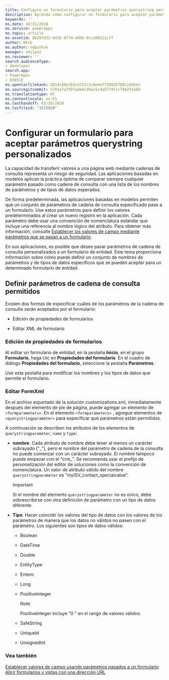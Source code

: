```yaml
---
title: Configure un formulario para aceptar parámetros querystring personalizados (aplicaciones basadas en modelos) | Microsoft Docs
description: Aprenda cómo configurar un formulario para aceptar parámetros querystring personalizados. Use estos parámetros para definir los valores predeterminados al crear un nuevo registro en la aplicación.
keywords: ''
ms.date: 10/31/2018
ms.service: powerapps
ms.topic: article
ms.assetid: 89287d32-0d16-8f7d-e0b6-8cc208212cff
author: Nkrb
ms.author: nabuthuk
manager: shilpas
ms.reviewer: ''
search.audienceType:
- developer
search.app:
- PowerApps
- D365CE
ms.openlocfilehash: 5814c60e301e3721c2c0e4e7f20926708c2dd5e3
ms.sourcegitcommit: 5701e7a755fade6c3bac5c4a5774fcc74627e168
ms.translationtype: HT
ms.contentlocale: es-ES
ms.lasthandoff: 03/10/2020
ms.locfileid: "3115920"
---
```

# <a name="configure-a-form-to-accept-custom-querystring-parameters"></a>Configurar un formulario para aceptar parámetros querystring personalizados

<!-- https://docs.microsoft.com/dynamics365/customer-engagement/developer/configure-form-accept-custom-querystring-parameters -->

La capacidad de transferir valores a una página web mediante cadenas de consulta representa un riesgo de seguridad. Las aplicaciones basadas en modelos aplican la práctica óptima de comparar siempre cualquier parámetro pasado como cadena de consulta con una lista de los nombres de parámetros y de tipos de datos esperados.  
  
 De forma predeterminada, las aplicaciones basadas en modelos permiten que un conjunto de parámetros de cadena de consulta especificado pase a un formulario. Use estos parámetros para definir los valores predeterminados al crear un nuevo registro en la aplicación. Cada parámetro debe usar una convención de nomenclatura estándar que incluye una referencia al nombre lógico del atributo. Para obtener más información, consulte [Establecer los valores de campo mediante parámetros que se pasan a un formulario](set-field-values-using-parameters-passed-form.md).  
  
 En sus aplicaciones, es posible que desee pasar parámetros de cadena de consulta personalizados a un formulario de entidad. Este tema proporciona información sobre cómo puede definir un conjunto de nombres de parámetros y de tipos de datos específicos que se pueden aceptar para un determinado formulario de entidad.  
  
## <a name="define-allowed-query-string-parameters"></a>Definir parámetros de cadena de consulta permitidos  
 Existen dos formas de especificar cuáles de los parámetros de la cadena de consulta serán aceptados por el formulario:  
  
-   Edición de propiedades de formularios  
  
-   Editar XML de formulario  
  
### <a name="edit-form-properties"></a>Edición de propiedades de formularios  
 Al editar un formulario de entidad, en la pestaña **Inicio**, en el grupo **Formulario**, haga clic en **Propiedades del formulario**. En el cuadro de diálogo **Propiedades del formulario**, seleccione la pestaña **Parámetros**.  
  
 Use esta pestaña para modificar los nombres y los tipos de datos que permite el formulario.  
  
### <a name="edit-formxml"></a>Editar FormXml  
 En el archivo exportado de la solución customizations.xml, inmediatamente después del elemento de pie de página, puede agregar un elemento de `<formparameters>`. En el elemento `<formparameters>` , agregue elementos de `<querystringparameter>` para especificar qué parámetros están permitidos.  
  
 A continuación se describen los atributos de los elementos de `querystringparameter`, `name` y `type`:  
  
- **nombre**. Cada atributo de nombre debe tener al menos un carácter subrayado ("\_"), pero el nombre del parámetro de cadena de la consulta no puede comenzar con un carácter subrayado. El nombre tampoco puede empezar con el “crm\_”. Se recomienda usar el prefijo de personalización del editor de soluciones como la convención de nomenclatura. Un valor de atributo válido del nombre `querystringparameter` es "myISV_contact_specialvalue".  
  
    > [!IMPORTANT]
    >  Si el nombre del elemento `querystringparameter` no es único, debe sobrescribirse con otra definición de parámetro con un tipo de datos diferente.  
  
- **Tipo**. Hacer coincidir los valores del tipo de datos con los valores de los parámetros de manera que los datos no válidos no pasen con el parámetro. Los siguientes son tipos de datos válidos:  
  
    -   Boolean  
  
    -   DateTime  
  
    -   Double  
  
    -   EntityType  
  
    -   Entero  
  
    -   Long  
  
    -   PositiveInteger  
  
        > [!NOTE]
        >  PositiveInteger incluye "0 " en el rango de valores válidos.  
  
    -   SafeString  
  
    -   UniqueId  
  
    -   UnsignedInt  
  
### <a name="see-also"></a>Vea también  
 [Establecer valores de campo usando parámetros pasados a un formulario](set-field-values-using-parameters-passed-form.md)   
 [Abrir formularios y vistas con una dirección URL](open-forms-views-dialogs-reports-url.md)

